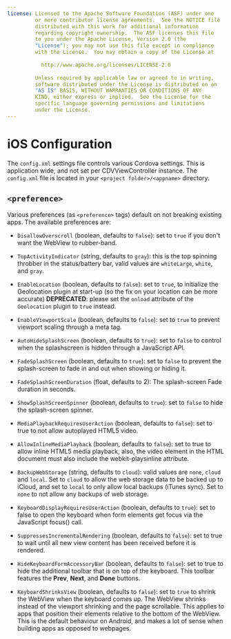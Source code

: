 ```yaml
---
license: Licensed to the Apache Software Foundation (ASF) under one
         or more contributor license agreements.  See the NOTICE file
         distributed with this work for additional information
         regarding copyright ownership.  The ASF licenses this file
         to you under the Apache License, Version 2.0 (the
         "License"); you may not use this file except in compliance
         with the License.  You may obtain a copy of the License at
         
           http://www.apache.org/licenses/LICENSE-2.0
         
         Unless required by applicable law or agreed to in writing,
         software distributed under the License is distributed on an
         "AS IS" BASIS, WITHOUT WARRANTIES OR CONDITIONS OF ANY
         KIND, either express or implied.  See the License for the
         specific language governing permissions and limitations
         under the License.
---
```


# iOS Configuration

The `config.xml` settings file controls various Cordova settings.
This is application wide, and not set per CDVViewController instance.
The `config.xml` file is located in your `<project folder>/<appname>`
directory.

## `<preference>`

Various preferences (as `<preference>` tags) default on not breaking
existing apps. The available preferences are:

* `DisallowOverscroll` (boolean, defaults to `false`): set to `true` if
  you don't want the WebView to rubber-band.

* `TopActivityIndicator` (string, defaults to `gray`): this is the top
  spinning throbber in the status/battery bar, valid values are
  `whiteLarge`, `white`, and `gray`.

* `EnableLocation` (boolean, defaults to `false`): set to `true`, to
  initialize the Geolocation plugin at start-up (so the fix on your
  location can be more accurate) **DEPRECATED**: please set the
  `onload` attribute of the `Geolocation` plugin to `true`
  instead.

* `EnableViewportScale` (boolean, defaults to `false`): set to `true` to
  prevent viewport scaling through a meta tag.

* `AutoHideSplashScreen` (boolean, defaults to `true`): set to `false` to
  control when the splashscreen is hidden through a JavaScript API.

* `FadeSplashScreen` (boolean, defaults to `true`): set to `false` to
  prevent the splash-screen to fade in and out when showing or hiding
  it.

* `FadeSplashScreenDuration` (float, defaults to 2): The splash-screen
  Fade duration in seconds.

* `ShowSplashScreenSpinner` (boolean, defaults to `true`): set to `false`
  to hide the splash-screen spinner.

* `MediaPlaybackRequiresUserAction` (boolean, defaults to `false`): set
  to true to not allow autoplayed HTML5 video.

* `AllowInlineMediaPlayback` (boolean, defaults to `false`): set to
  true to allow inline HTML5 media playback, also, the video element
  in the HTML document must also include the webkit-playsinline
  attribute.

* `BackupWebStorage` (string, defaults to `cloud`): valid values are
  `none`, `cloud` and `local`. Set to `cloud` to allow the web
  storage data to be backed up to iCloud, and set to `local` to only
  allow local backups (iTunes sync). Set to `none` to not allow any
  backups of web storage.

* `KeyboardDisplayRequiresUserAction` (boolean, defaults to `true`):
  set to false to open the keyboard when form elements get focus via
  the JavaScript focus() call.

* `SuppressesIncrementalRendering` (boolean, defaults to `false`): set
  to true to wait until all new view content has been received
  before it is rendered.

* `HideKeyboardFormAccessoryBar` (boolean, defaults to `false`): set to
  true to hide the additional toolbar that is on top of the
  keyboard. This toolbar features the __Prev__, __Next__, and __Done__
  buttons.

* `KeyboardShrinksView` (boolean, defaults to `false`): set to `true` to
  shrink the WebView when the keyboard comes up. The WebView shrinks
  instead of the viewport shrinking and the page scrollable. This
  applies to apps that position their elements relative to the bottom
  of the WebView. This is the default behaviour on Android, and makes
  a lot of sense when building apps as opposed to webpages.
